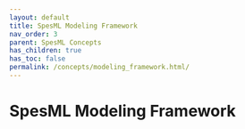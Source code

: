 ```yaml
---
layout: default
title: SpesML Modeling Framework
nav_order: 3
parent: SpesML Concepts
has_children: true
has_toc: false
permalink: /concepts/modeling_framework.html/
---
```

# SpesML Modeling Framework
